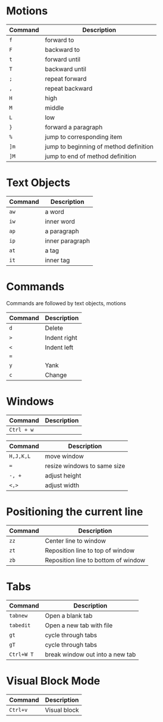 # Motions
Command | Description
--------|------------------------
`f`|forward to
`F`|backward to
`t`|forward until
`T`|backward until
`;`|repeat forward
`,`|repeat backward
`H`|high
`M`|middle
`L`|low
`}`|forward a paragraph
`%`|jump to corresponding item
`]m`|jump to beginning of method definition
`]M`|jump to end of method definition

# Text Objects
Command | Description
--------|------------------------
`aw`|a word
`iw`|inner word
`ap`|a paragraph
`ip`|inner paragraph
`at`|a tag
`it`|inner tag

# Commands
Commands are followed by text objects, motions

Command | Description
--------|------------------------
`d`|Delete
`>`|Indent right
`<`|Indent left
`=`|
`y`|Yank
`c`|Change

# Windows 
Command | Description
--------|------------------------
`Ctrl + w`|

Command | Description
--------|------------------------
`H,J,K,L`|move window
`=`|resize windows to same size
`-, +`|adjust height
`<,>`|adjust width

# Positioning the current line
Command | Description
--------|------------------------
`zz`|Center line to window
`zt`|Reposition line to top of window
`zb`|Reposition line to bottom of window

# Tabs
Command | Description
--------|------------------------
`tabnew`|Open a blank tab
`tabedit`|Open a new tab with file
`gt`|cycle through tabs
`gT`|cycle through tabs
`Ctrl+W T`|break window out into a new tab

# Visual Block Mode
Command | Description
--------|------------------------
`Ctrl+v`|Visual block
